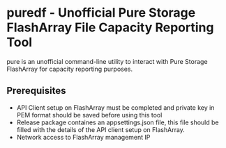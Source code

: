 # puredf - Unofficial Pure Storage FlashArray File Capacity Reporting Tool

pure is an unofficial command-line utility to interact with Pure Storage FlashArray for capacity reporting purposes.

## Prerequisites 
- API Client setup on FlashArray must be completed and private key in PEM format should be saved before using this tool
- Release package containes an appsettings.json file, this file should be filled with the details of the API client setup on FlashArray.
- Network access to FlashArray management IP